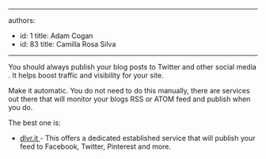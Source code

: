 

---
authors:
  - id: 1
    title: Adam Cogan
  - id: 83
    title: Camilla Rosa Silva
---




<span class='intro'> 
  <p>You should always publish your blog posts to Twitter and other social media​. It helps boost traffic and visibility for your site.<br></p>
<p>Make it automatic. You do not need to do this manually, there are services out there that will monitor your blogs RSS or ATOM feed and publish when you do.</p>
<p>The best one is&#58;<br></p>
 </span>

<ul><li>
      <a shape="rect" href="https&#58;//dlvrit.com/" target="_blank"> dlvr.it </a> - This offers a dedicated established service that will publish your feed to Facebook, Twitter, Pinterest and more.​<br></li></ul>


